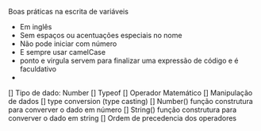 Boas práticas na escrita de variáveis
- Em inglês
- Sem espaços ou acentuações especiais no nome
- Não pode iniciar com número
- E sempre usar camelCase  
- ponto e virgula servem para finalizar uma expressão de código e é faculdativo
- 

[] Tipo de dado: Number
[] Typeof
[] Operador Matemático
[] Manipulação de dados
  [] type conversion (type casting)
  [] Number() função construtura para converver o dado em  número
  [] String() função construtura para converver o dado em string 
[] Ordem de precedencia dos operadores


